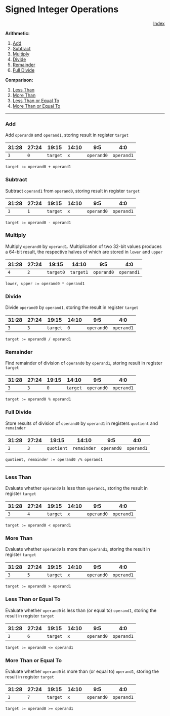 # Signed Integer Operations

<p style="text-align: right">
    <a href="../instruction_set.md">Index</a>
</p>

**Arithmetic:**

1. [Add](#add)
2. [Subtract](#subtract)
3. [Multiply](#multiply)
4. [Divide](#divide)
5. [Remainder](#remainder)
6. [Full Divide](#full-divide)

**Comparison:**

1. [Less Than](#less-than)
2. [More Than](#more-than)
3. [Less Than or Equal To](#less-than-or-equal-to)
4. [More Than or Equal To](#more-than-or-equal-to)

---

### Add

Add `operand0` and `operand1`, storing result in register `target`

31:28 | 27:24 | 19:15    | 14:10 | 9:5        | 4:0
------|-------|----------|-------|------------|---
`3`   | `0`   | `target` | `x`   | `operand0` | `operand1`

```
target := operand0 + operand1
```

### Subtract

Subtract `operand1` from `operand0`, storing result in register `target`

31:28 | 27:24 | 19:15    | 14:10 | 9:5        | 4:0
------|-------|----------|-------|------------|---
`3`   | `1`   | `target` | `x`   | `operand0` | `operand1`

```
target := operand0 - operand1
```

### Multiply

Multiply `operand0` by `operand1`. Multiplication of two 32-bit values produces a 64-bit result, the respective halves of which are stored in `lower` and `upper`

31:28 | 27:24 | 19:15     | 14:10     | 9:5        | 4:0
------|-------|-----------|-----------|------------|---
`4`   | `2`   | `target0` | `target1` | `operand0` | `operand1`

```
lower, upper := operand0 * operand1
```

### Divide

Divide `operand0` by `operand1`, storing the result in register `target`

31:28 | 27:24 | 19:15    | 14:10 | 9:5        | 4:0
------|-------|----------|-------|------------|---
`3`   | `3`   | `target` | `0`   | `operand0` | `operand1`

```
target := operand0 / operand1
```

### Remainder

Find remainder of division of `operand0` by `operand1`, storing result in register `target`

31:28 | 27:24 | 19:15 | 14:10    | 9:5        | 4:0
------|-------|-------|----------|------------|---
`3`   | `3`   | `0`   | `target` | `operand0` | `operand1`

```
target := operand0 % operand1
```

### Full Divide

Store results of division of `operand0` by `operand1` in registers `quotient` and `remainder`

31:28 | 27:24 | 19:15      | 14:10       | 9:5        | 4:0
------|-------|------------|-------------|------------|---
`3`   | `3`   | `quotient` | `remainder` | `operand0` | `operand1`

```
quotient, remainder := operand0 /% operand1
```

---

### Less Than

Evaluate whether `operand0` is less than `operand1`, storing the result in register `target`

31:28 | 27:24 | 19:15    | 14:10 | 9:5        | 4:0
------|-------|----------|-------|------------|---
`3`   | `4`   | `target` | `x`   | `operand0` | `operand1`

```
target := operand0 < operand1
```

### More Than

Evaluate whether `operand0` is more than `operand1`, storing the result in register `target`

31:28 | 27:24 | 19:15    | 14:10 | 9:5        | 4:0
------|-------|----------|-------|------------|---
`3`   | `5`   | `target` | `x`   | `operand0` | `operand1`

```
target := operand0 > operand1
```

### Less Than or Equal To

Evaluate whether `operand0` is less than (or equal to) `operand1`, storing the result in register `target`

31:28 | 27:24 | 19:15    | 14:10 | 9:5        | 4:0
------|-------|----------|-------|------------|---
`3`   | `6`   | `target` | `x`   | `operand0` | `operand1`

```
target := operand0 <= operand1
```

### More Than or Equal To

Evaluate whether `operand0` is more than (or equal to) `operand1`, storing the result in register `target`

31:28 | 27:24 | 19:15    | 14:10 | 9:5        | 4:0
------|-------|----------|-------|------------|---
`3`   | `7`   | `target` | `x`   | `operand0` | `operand1`

```
target := operand0 >= operand1
```
